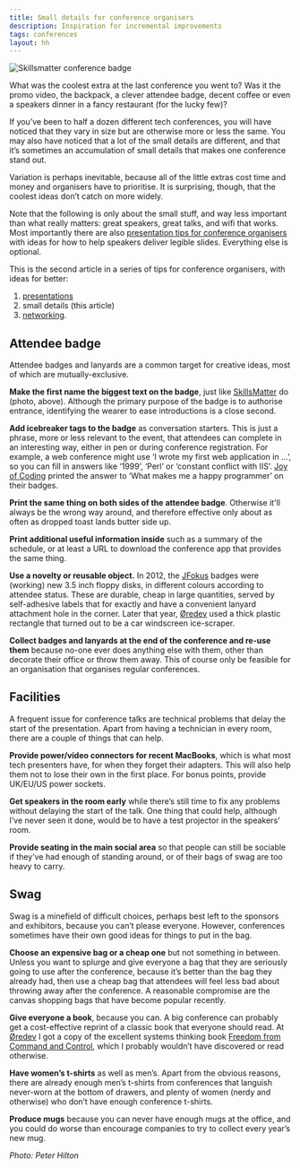 ```yaml
---
title: Small details for conference organisers
description: Inspiration for incremental improvements
tags: conferences
layout: hh
---
```


![Skillsmatter conference badge](conference-badge-skillsmatter.jpg)

What was the coolest extra at the last conference you went to? Was it the promo video, the backpack, a clever attendee badge, decent coffee or even a speakers dinner in a fancy restaurant (for the lucky few)?

If you’ve been to half a dozen different tech conferences, you will have noticed that they vary in size but are otherwise more or less the same. You may also have noticed that a lot of the small details are different, and that it’s sometimes an accumulation of small details that makes one conference stand out.

Variation is perhaps inevitable, because all of the little extras cost time and money and organisers have to prioritise. It is surprising, though, that the coolest ideas don’t catch on more widely.

Note that the following is only about the small stuff, and way less important than what really matters: great speakers, great talks, and wifi that works. Most importantly there are also [presentation tips for conference organisers](conference-organiser-tips-slides) with ideas for how to help speakers deliver legible slides. Everything else is optional.

This is the second article in a series of tips for conference organisers, with ideas for better:

1. [presentations](conference-organiser-tips-slides)
2. small details (this article)
3. [networking](conference-organiser-tips-networking).


## Attendee badge

Attendee badges and lanyards are a common target for creative ideas, most of which are mutually-exclusive.

**Make the first name the biggest text on the badge**, just like [SkillsMatter](https://skillsmatter.com/) do (photo, above). Although the primary purpose of the badge is to authorise entrance, identifying the wearer to ease introductions is a close second.

**Add icebreaker tags to the badge** as conversation starters. This is just a phrase, more or less relevant to the event, that attendees can complete in an interesting way, either in pen or during conference registration. For example, a web conference might use ‘I wrote my first web application in …’, so you can fill in answers like ‘1999’, ‘Perl’ or ‘constant conflict with IIS’. [Joy of Coding](http://joyofcoding.org/) printed the answer to ‘What makes me a happy programmer’ on their badges.

**Print the same thing on both sides of the attendee badge**. Otherwise it'll always be the wrong way around, and therefore effective only about as often as dropped toast lands butter side up.

**Print additional useful information inside** such as a summary of the schedule, or at least a URL to download the conference app that provides the same thing.

**Use a novelty or reusable object.** In 2012, the [JFokus](http://www.jfokus.se/) badges were (working) new 3.5 inch floppy disks, in different colours according to attendee status. These are durable, cheap in large quantities, served by self-adhesive labels that for exactly and have a convenient lanyard attachment hole in the corner. Later that year, [Øredev](http://oredev.org/) used a thick plastic rectangle that turned out to be a car windscreen ice-scraper.

**Collect badges and lanyards at the end of the conference and re-use them** because no-one ever does anything else with them, other than decorate their office or throw them away. This of course only be feasible for an organisation that organises regular conferences.


## Facilities

A frequent issue for conference talks are technical problems that delay the start of the presentation. Apart from having a technician in every room, there are a couple of things that can help.

**Provide power/video connectors for recent MacBooks**, which is what most tech presenters have, for when they forget their adapters. This will also help them not to lose their own in the first place. For bonus points, provide UK/EU/US power sockets.

**Get speakers in the room early** while there’s still time to fix any problems without delaying the start of the talk. One thing that could help, although I’ve never seen it done, would be to have a test projector in the speakers’ room.

**Provide seating in the main social area** so that people can still be sociable if they’ve had enough of standing around, or of their bags of swag are too heavy to carry.


## Swag

Swag is a minefield of difficult choices, perhaps best left to the sponsors and exhibitors, because you can’t please everyone. However, conferences sometimes have their own good ideas for things to put in the bag.

**Choose an expensive bag or a cheap one** but not something in between. Unless you want to splurge and give everyone a bag that they are seriously going to use after the conference, because it’s better than the bag they already had, then use a cheap bag that attendees will feel less bad about throwing away after the conference. A reasonable compromise are the canvas shopping bags that have become popular recently.

**Give everyone a book**, because you can. A big conference can probably get a cost-effective reprint of a classic book that everyone should read. At [Øredev](http://oredev.org/) I got a copy of the excellent systems thinking book [Freedom from Command and Control](http://www.systemsthinking.co.uk/5-3.asp#7), which I probably wouldn’t have discovered or read otherwise.

**Have women’s t-shirts** as well as men’s. Apart from the obvious reasons, there are already enough men’s t-shirts from conferences that languish never-worn at the bottom of drawers, and plenty of women (nerdy and otherwise) who don’t have enough conference t-shirts.

**Produce mugs** because you can never have enough mugs at the office, and you could do worse than encourage companies to try to collect every year’s new mug.


_Photo: Peter Hilton_
